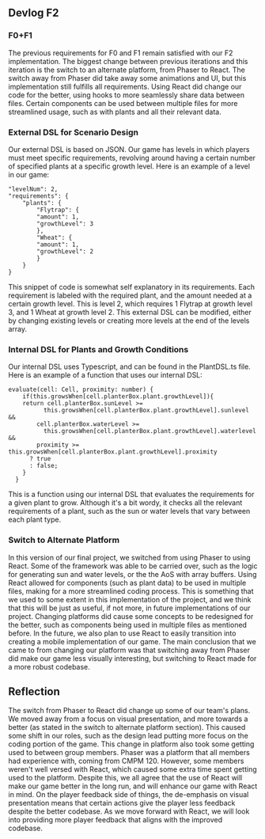 ## Devlog F2

### F0+F1
The previous requirements for F0 and F1 remain satisfied with our F2 implementation. The biggest change between previous iterations and this iteration is the switch to an alternate platform, from Phaser to React. The switch away from Phaser did take away some animations and UI, but this implementation still fulfills all requirements. Using React did change our code for the better, using hooks to more seamlessly share data between files. Certain components can be used between multiple files for more streamlined usage, such as with plants and all their relevant data.

### External DSL for Scenario Design
Our external DSL is based on JSON. Our game has levels in which players must meet specific requirements, revolving around having a certain number of specified plants at a specific growth level. Here is an example of a level in our game:
```
"levelNum": 2,
"requirements": {
    "plants": {
        "Flytrap": {
        "amount": 1,
        "growthLevel": 3
        },
        "Wheat": {
        "amount": 1,
        "growthLevel": 2
        }
    }
}

```
This snippet of code is somewhat self explanatory in its requirements. Each requirement is labeled with the required plant, and the amount needed at a certain growth level. This is level 2, which requires 1 Flytrap at growth level 3, and 1 Wheat at growth level 2. This external DSL can be modified, either by changing existing levels or creating more levels at the end of the levels array.

### Internal DSL for Plants and Growth Conditions
Our internal DSL uses Typescript, and can be found in the PlantDSL.ts file. Here is an example of a function that uses our internal DSL: 
```
evaluate(cell: Cell, proximity: number) {
    if(this.growsWhen[cell.planterBox.plant.growthLevel]){
    return cell.planterBox.sunLevel >=
          this.growsWhen[cell.planterBox.plant.growthLevel].sunlevel &&
        cell.planterBox.waterLevel >=
          this.growsWhen[cell.planterBox.plant.growthLevel].waterlevel &&
        proximity >= this.growsWhen[cell.planterBox.plant.growthLevel].proximity
      ? true
      : false;
    }
  }
```
This is a function using our internal DSL that evaluates the requirements for a given plant to grow. Although it's a bit wordy, it checks all the relevant requirements of a plant, such as the sun or water levels that vary between each plant type.

### Switch to Alternate Platform
In this version of our final project, we switched from using Phaser to using React. Some of the framework was able to be carried over, such as the logic for generating sun and water levels, or the the AoS with array buffers. Using React allowed for components (such as plant data) to be used in multiple files, making for a more streamlined coding process. This is something that we used to some extent in this implementation of the project, and we think that this will be just as useful, if not more, in future implementations of our project. Changing platforms did cause some concepts to be redesigned for the better, such as components being used in multiple files as mentioned before. In the future, we also plan to use React to easily transition into creating a mobile implementation of our game. The main conclusion that we came to from changing our platform was that switching away from Phaser did make our game less visually interesting, but switching to React made for a more robust codebase. 

## Reflection
The switch from Phaser to React did change up some of our team's plans. We moved away from a focus on visual presentation, and more towards a better (as stated in the switch to alternate platform section). This caused some shift in our roles, such as the design lead putting more focus on the coding portion of the game. This change in platform also took some getting used to between group members. Phaser was a platform that all members had experience with, coming from CMPM 120. However, some members weren't well versed with React, which caused some extra time spent getting used to the platform. Despite this, we all agree that the use of React will make our game better in the long run, and will enhance our game with React in mind. On the player feedback side of things, the de-emphasis on visual presentation means that certain actions give the player less feedback despite the better codebase. As we move forward with React, we will look into providing more player feedback that aligns with the improved codebase. 